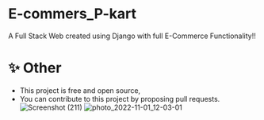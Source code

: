 # E-commers_P-kart
A Full Stack Web  created using Django with full E-Commerce Functionality!!

# ✨ Other
* This project is free and open source,
* You can contribute to this project by proposing pull requests.
![Screenshot (211)](https://user-images.githubusercontent.com/112808009/199175495-5a78d719-20ae-4e99-b4ad-b0c74117d8b8.png)
![photo_2022-11-01_12-03-01](https://user-images.githubusercontent.com/112808009/199175551-f4c4b5e3-0a6f-4677-85bd-93e77a6e9d9b.jpg)
